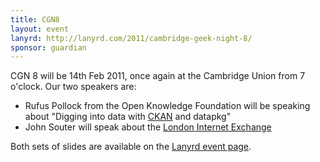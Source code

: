 ```yaml
---
title: CGN8
layout: event
lanyrd: http://lanyrd.com/2011/cambridge-geek-night-8/
sponsor: guardian
---
```


CGN 8 will be 14th Feb 2011, once again at the Cambridge Union from 7 o'clock.
Our two speakers are:

* Rufus Pollock from the Open Knowledge Foundation will be speaking about "Digging into data with [CKAN](http://ckan.net) and datapkg"
* John Souter will speak about the [London Internet Exchange](https://linx.net)

Both sets of slides are available on the [Lanyrd event page](http://lanyrd.com/2011/cambridge-geek-night-8/).
